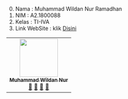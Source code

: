 
0. Nama  : Muhammad Wildan Nur Ramadhan
1. NIM   : A2.1800088
2. Kelas : TI-IVA
3. Link WebSite  :  klik [Disini](https://a21800088.000webhostapp.com)

<!-- ALL-CONTRIBUTORS-LIST:START - Do not remove or modify this section -->
<!-- prettier-ignore-start -->
<!-- markdownlint-disable -->
<table>
  <tr>
    <td align="center"><a href="#"><img src="https://avatars2.githubusercontent.com/u/61607582?s=400&u=10d59862fb1ca608439f135b2635fee677fa44c6&v=4" width="100px;" alt=""/><br /><sub><b>Muhammad Wildan Nur</b></sub></a><br /><a href="#" title="Link Repo">🔗</a> <a href="#" title="Documentation">📖</a> <a href="#" title="Profile">👀</a> <a href="#" title="Talks">📢</a></td>
